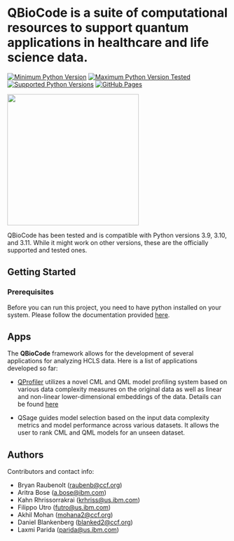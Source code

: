 # QBioCode is a suite of computational resources to support quantum applications in healthcare and life science data. 

 [![Minimum Python Version](https://img.shields.io/badge/Python-%3E=%203.9-blue)](https://www.python.org/downloads/) [![Maximum Python Version Tested](https://img.shields.io/badge/Python-%3C=%203.11-blueviolet)](https://www.python.org/downloads/) [![Supported Python Versions](https://img.shields.io/badge/Python-3.9%20%7C%203.10%20%7C%203.11-blue)](https://www.python.org/downloads/) 
[![GitHub Pages](https://img.shields.io/badge/docs-sphinx-blue)](https://ibm.github.io/QBioCode/)
 
<img src="docs/source/img/QBioCode_logo.png" width="300" />

QBioCode has been tested and is compatible with Python versions 3.9, 3.10, and 3.11. While it might work on other versions, these are the officially supported and tested ones.

## Getting Started

### Prerequisites

Before you can run this project, you need to have python installed on your system. Please follow the documentation provided [here](https://ibm.github.io/QBioCode/installation.html).

## Apps

The **QBioCode** framework allows for the development of several applications for analyzing HCLS data. Here is a list of applications developed so far:

- [QProfiler](https://ibm.github.io/QBioCode/apps/profiler.html) utilizes a novel CML and QML model profiling system based on various data complexity measures on the original data as well as linear and non-linear lower-dimensional embeddings of the data. Details can be found [here](https://ibm.github.io/QBioCode/apps/profiler.html)

- QSage guides model selection based on the input data complexity metrics and model performance across various datasets. It allows the user to rank CML and QML models for an unseen dataset.



## Authors

Contributors and contact info:

* Bryan Raubenolt (raubenb@ccf.org)
* Aritra Bose (a.bose@ibm.com)
* Kahn Rhrissorrakrai (krhriss@us.ibm.com)
* Filippo Utro (futro@us.ibm.com)
* Akhil Mohan (mohana2@ccf.org)
* Daniel Blankenberg (blanked2@ccf.org)
* Laxmi Parida (parida@us.ibm.com)
